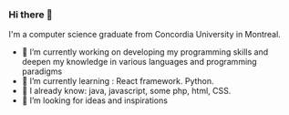 ### Hi there 👋


<!--**belle-coder/belle-coder** is a ✨ _special_ ✨ repository because its `README.md` (this file) appears on your GitHub profile.-->

<!--Here are some ideas to get you started:-->
I'm a computer science graduate from Concordia University in Montreal.

- 🔭 I’m currently working on developing my programming skills and deepen my knowledge in various languages and programming paradigms
- 🌱 I’m currently learning : React framework. Python. 
- 👯 I already know: java, javascript, some php, html, CSS.
- 🤔 I’m looking for ideas and inspirations
<!-- - 💬 Feel Free to follow me on twitter and linkedin-->
<!-- - 📫 You can also see my profile on devpost: https://devpost.com/belle-coder? -->

